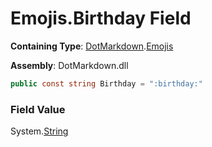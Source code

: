 # Emojis\.Birthday Field

**Containing Type**: [DotMarkdown](../../README.md)\.[Emojis](../README.md)

**Assembly**: DotMarkdown\.dll

```csharp
public const string Birthday = ":birthday:"
```

### Field Value

System\.[String](https://docs.microsoft.com/en-us/dotnet/api/system.string)